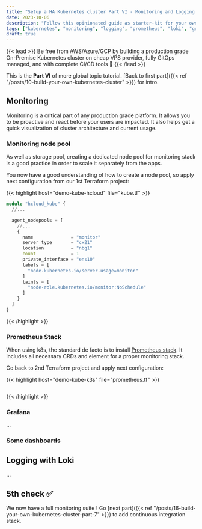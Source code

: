 ```yaml
---
title: "Setup a HA Kubernetes cluster Part VI - Monitoring and Logging Stack"
date: 2023-10-06
description: "Follow this opinionated guide as starter-kit for your own Kubernetes platform..."
tags: ["kubernetes", "monitoring", "logging", "prometheus", "loki", "grafana"]
draft: true
---
```


{{< lead >}}
Be free from AWS/Azure/GCP by building a production grade On-Premise Kubernetes cluster on cheap VPS provider, fully GitOps managed, and with complete CI/CD tools 🎉
{{< /lead >}}

This is the **Part VI** of more global topic tutorial. [Back to first part]({{< ref "/posts/10-build-your-own-kubernetes-cluster" >}}) for intro.

## Monitoring

Monitoring is a critical part of any production grade platform. It allows you to be proactive and react before your users are impacted. It also helps get a quick visualization of cluster architecture and current usage.

### Monitoring node pool

As well as storage pool, creating a dedicated node pool for monitoring stack is a good practice in order to scale it separately from the apps.

You now have a good understanding of how to create a node pool, so apply next configuration from our 1st Terraform project:

{{< highlight host="demo-kube-hcloud" file="kube.tf" >}}

```tf
module "hcloud_kube" {
  //...

  agent_nodepools = [
    //...
    {
      name              = "monitor"
      server_type       = "cx21"
      location          = "nbg1"
      count             = 1
      private_interface = "ens10"
      labels = [
        "node.kubernetes.io/server-usage=monitor"
      ]
      taints = [
        "node-role.kubernetes.io/monitor:NoSchedule"
      ]
    }
  ]
}
```

{{< /highlight >}}

### Prometheus Stack

When using k8s, the standard de facto is to install [Prometheus stack](https://artifacthub.io/packages/helm/prometheus-community/kube-prometheus-stack). It includes all necessary CRDs and element for a proper monitoring stack.

Go back to 2nd Terraform project and apply next configuration:

{{< highlight host="demo-kube-k3s" file="prometheus.tf" >}}

```tf

```

{{< /highlight >}}

### Grafana

...

### Some dashboards

## Logging with Loki

...

## 5th check ✅

We now have a full monitoring suite ! Go [next part]({{< ref "/posts/16-build-your-own-kubernetes-cluster-part-7" >}}) to add continuous integration stack.
